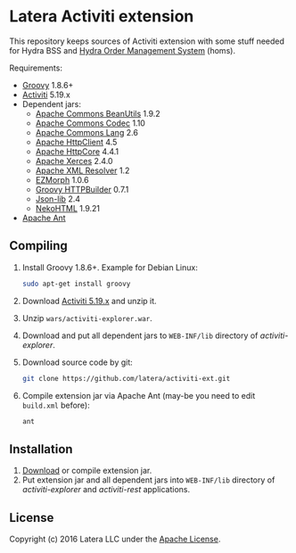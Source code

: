 # Latera Activiti extension

This repository keeps sources of Activiti extension with some stuff needed for Hydra BSS and [Hydra Order Management System](https://github.com/latera/homs) (homs).

Requirements:
* [Groovy](http://www.groovy-lang.org/) 1.8.6+
* [Activiti](http://www.activiti.org/) 5.19.x
* Dependent jars:
  * [Apache Commons BeanUtils](http://commons.apache.org/proper/commons-beanutils/) 1.9.2
  * [Apache Commons Codec](https://commons.apache.org/proper/commons-codec/) 1.10
  * [Apache Commons Lang](https://commons.apache.org/proper/commons-lang/) 2.6
  * [Apache HttpClient](https://hc.apache.org/) 4.5
  * [Apache HttpCore](https://hc.apache.org/) 4.4.1
  * [Apache Xerces](http://xerces.apache.org/) 2.4.0
  * [Apache XML Resolver](http://xerces.apache.org/xml-commons/components/resolver/) 1.2
  * [EZMorph](http://ezmorph.sourceforge.net/) 1.0.6
  * [Groovy HTTPBuilder](https://github.com/jgritman/httpbuilder) 0.7.1
  * [Json-lib](http://json-lib.sourceforge.net/) 2.4
  * [NekoHTML](http://nekohtml.sourceforge.net/) 1.9.21
* [Apache Ant](http://ant.apache.org/)

## Compiling

1. Install Groovy 1.8.6+. Example for Debian Linux:

    ```bash
    sudo apt-get install groovy
    ```
2. Download [Activiti 5.19.x](http://activiti.org/download.html) and unzip it.
3. Unzip `wars/activiti-explorer.war`.
4. Download and put all dependent jars to `WEB-INF/lib` directory of _activiti-explorer_.
5. Download source code by git:

    ```bash
    git clone https://github.com/latera/activiti-ext.git
    ```
6. Compile extension jar via Apache Ant (may-be you need to edit `build.xml` before):

    ```bash
    ant
    ```

## Installation

1. [Download](https://github.com/latera/activiti-ext/releases) or compile extension jar.
2. Put extension jar and all dependent jars into `WEB-INF/lib` directory of _activiti-explorer_ and _activiti-rest_ applications.

## License

Copyright (c) 2016 Latera LLC under the [Apache License](https://github.com/latera/activiti-ext/blob/master/LICENSE).

